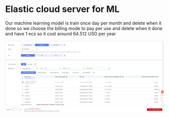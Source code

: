 # Elastic cloud server for ML​

Our machine learning model is train once day per month and delete when it done​ so we choose the billing mode to pay per use and delete when it done and have 1 ecs so it cost around 64.512 USD per year

![](<../../../../.gitbook/assets/image (13) (1) (1) (1).png>)
